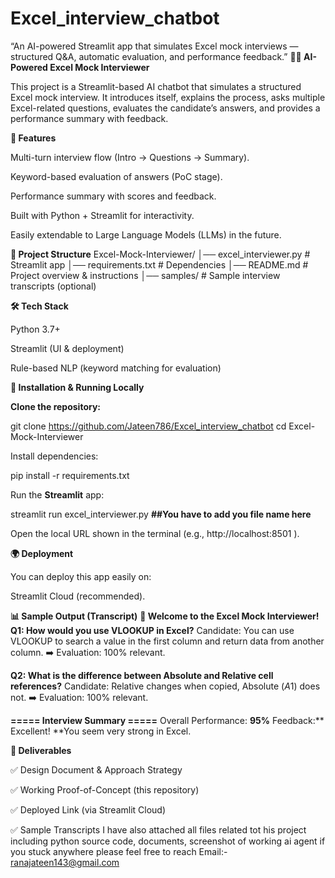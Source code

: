 # Excel_interview_chatbot
“An AI-powered Streamlit app that simulates Excel mock interviews — structured Q&amp;A, automatic evaluation, and performance feedback.”
**🧑‍💻 AI-Powered Excel Mock Interviewer**

This project is a Streamlit-based AI chatbot that simulates a structured Excel mock interview. It introduces itself, explains the process, asks multiple Excel-related questions, evaluates the candidate’s answers, and provides a performance summary with feedback.

**🚀 Features**

Multi-turn interview flow (Intro → Questions → Summary).

Keyword-based evaluation of answers (PoC stage).

Performance summary with scores and feedback.

Built with Python + Streamlit for interactivity.

Easily extendable to Large Language Models (LLMs) in the future.

**📂 Project Structure**
Excel-Mock-Interviewer/
│── excel_interviewer.py      # Streamlit app
│── requirements.txt          # Dependencies
│── README.md                 # Project overview & instructions
│── samples/                  # Sample interview transcripts (optional)

**🛠️ Tech Stack**

Python 3.7+

Streamlit (UI & deployment)

Rule-based NLP (keyword matching for evaluation)

**🔧 Installation & Running Locally**

**Clone the repository:**

git clone https://github.com/Jateen786/Excel_interview_chatbot
cd Excel-Mock-Interviewer


Install dependencies:

pip install -r requirements.txt


Run the **Streamlit** app:

streamlit run excel_interviewer.py
**##You have to add you file name here**


Open the local URL shown in the terminal (e.g., http://localhost:8501
).

**🌍 Deployment**

You can deploy this app easily on:

Streamlit Cloud
 (recommended).



**📊 Sample Output (Transcript)**
**👋 Welcome to the Excel Mock Interviewer!**
**Q1: How would you use VLOOKUP in Excel?**
Candidate: You can use VLOOKUP to search a value in the first column and return data from another column.
➡️ Evaluation: 100% relevant.

**Q2: What is the difference between Absolute and Relative cell references?**
Candidate: Relative changes when copied, Absolute ($A$1) does not.
➡️ Evaluation: 100% relevant.

**===== Interview Summary =====**
Overall Performance: **95%**
Feedback:** Excellent! **You seem very strong in Excel.

**📌 Deliverables**

✅ Design Document & Approach Strategy

✅ Working Proof-of-Concept (this repository)

✅ Deployed Link (via Streamlit Cloud)

✅ Sample Transcripts
I have also attached all files related tot his project including python source code, documents, screenshot of working ai agent if you stuck anywhere please feel free to reach Email:- ranajateen143@gmail.com
